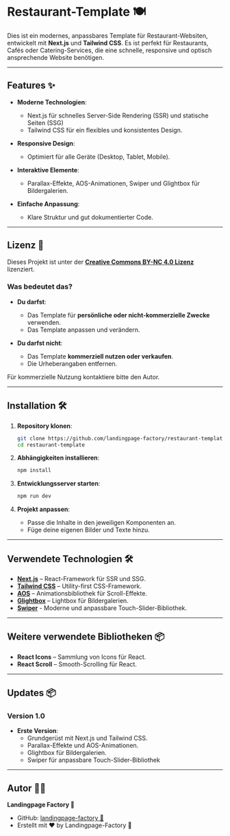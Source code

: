 # Restaurant-Template 🍽️

Dies ist ein modernes, anpassbares Template für Restaurant-Websiten, entwickelt mit **Next.js** und **Tailwind CSS**. Es ist perfekt für Restaurants, Cafés oder Catering-Services, die eine schnelle, responsive und optisch ansprechende Website benötigen.

---

## Features ✨

- **Moderne Technologien**:  
  - Next.js für schnelles Server-Side Rendering (SSR) und statische Seiten (SSG) 
  - Tailwind CSS für ein flexibles und konsistentes Design.  

- **Responsive Design**:  
  - Optimiert für alle Geräte (Desktop, Tablet, Mobile).  

- **Interaktive Elemente**:  
  - Parallax-Effekte, AOS-Animationen, Swiper und Glightbox für Bildergalerien.  

- **Einfache Anpassung**:  
  - Klare Struktur und gut dokumentierter Code.  

---

## Lizenz 📜

Dieses Projekt ist unter der **[Creative Commons BY-NC 4.0 Lizenz](LICENSE)** lizenziert.


### Was bedeutet das?  
- **Du darfst**:  
  - Das Template für **persönliche oder nicht-kommerzielle Zwecke** verwenden.  
  - Das Template anpassen und verändern.  

- **Du darfst nicht**:  
  - Das Template **kommerziell nutzen oder verkaufen**.  
  - Die Urheberangaben entfernen.  

Für kommerzielle Nutzung kontaktiere bitte den Autor.  

---

## Installation 🛠️

1. **Repository klonen**:  
   ```bash
   git clone https://github.com/landingpage-factory/restaurant-template.git
   cd restaurant-template
   ```

2. **Abhängigkeiten installieren**:  
   ```bash
   npm install
   ```

3. **Entwicklungsserver starten**:  
   ```bash
   npm run dev
   ```

4. **Projekt anpassen**:  
   - Passe die Inhalte in den jeweiligen Komponenten an.  
   - Füge deine eigenen Bilder und Texte hinzu.  

---

## Verwendete Technologien 🛠️

- **[Next.js](https://nextjs.org/)** – React-Framework für SSR und SSG.  
- **[Tailwind CSS](https://tailwindcss.com/)** – Utility-first CSS-Framework.  
- **[AOS](https://michalsnik.github.io/aos/)** – Animationsbibliothek für Scroll-Effekte.  
- **[Glightbox](https://biati-digital.github.io/glightbox/)** – Lightbox für Bildergalerien.  
- **[Swiper](https://swiperjs.com/)** - Moderne und anpassbare Touch-Slider-Bibliothek.

---

## Weitere verwendete Bibliotheken 📦  
- **React Icons** – Sammlung von Icons für React.  
- **React Scroll** – Smooth-Scrolling für React.  
---

## Updates 📦

### Version 1.0  
- **Erste Version**:  
  - Grundgerüst mit Next.js und Tailwind CSS.  
  - Parallax-Effekte und AOS-Animationen.  
  - Glightbox für Bildergalerien.
  - Swiper für anpassbare Touch-Slider-Bibliothek  

---

## Autor 👨‍💻

**Landingpage Factory 🚀**  
- GitHub: [landingpage-factory 🚀](https://github.com/landingpage-factory)  
- Erstellt mit ❤️ by Landingpage-Factory 🚀


